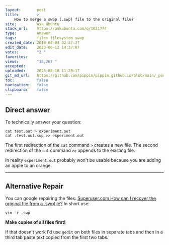 ```yaml
---
layout:       post
title:        >
    How to merge a swap (.swp) file to the original file?
site:         Ask Ubuntu
stack_url:    https://askubuntu.com/q/1021774
type:         Answer
tags:         files filesystem swap
created_date: 2018-04-04 02:57:27
edit_date:    2020-06-12 14:37:07
votes:        "2 "
favorites:    
views:        "18,267 "
accepted:     
uploaded:     2025-08-18 11:20:17
git_md_url:   https://github.com/pippim/pippim.github.io/blob/main/_posts/2018/2018-04-04-How-to-merge-a-swap-_.swp_-file-to-the-original-file_.md
toc:          false
navigation:   false
clipboard:    false
---
```


## Direct answer

To technically answer your question:

``` 
cat test.out > experiment.out
cat .test.out.swp >> experiment.out
```

The first redirection of the `cat` command `>` creates a new file. The second redirection of the `cat` command `>>` appends to the existing file.

In reality `experiment.out` probably won't be usable because you are adding an apple to an orange.

----------

## Alternative Repair

You can google repairing the files: [Superuser.com How can I recover the original file from a .swpfile?][1] In short use:

``` 
vim -r .swp
```

**Make copies of all files first!**

If that doesn't work I'd use `gedit` on both files in separate tabs and then in a third tab paste text copied from the first two tabs.

  [1]: https://superuser.com/questions/204209/how-can-i-recover-the-original-file-from-a-swp-file?utm_medium=organic&utm_source=google_rich_qa&utm_campaign=google_rich_qa
